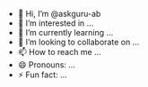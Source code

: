 - 👋 Hi, I’m @askguru-ab
- 👀 I’m interested in ...
- 🌱 I’m currently learning ...
- 💞️ I’m looking to collaborate on ...
- 📫 How to reach me ...
- 😄 Pronouns: ...
- ⚡ Fun fact: ...

<!---
askguru-ab/askguru-ab is a ✨ special ✨ repository because its `README.md` (this file) appears on your GitHub profile.
You can click the Preview link to take a look at your changes.
--->

